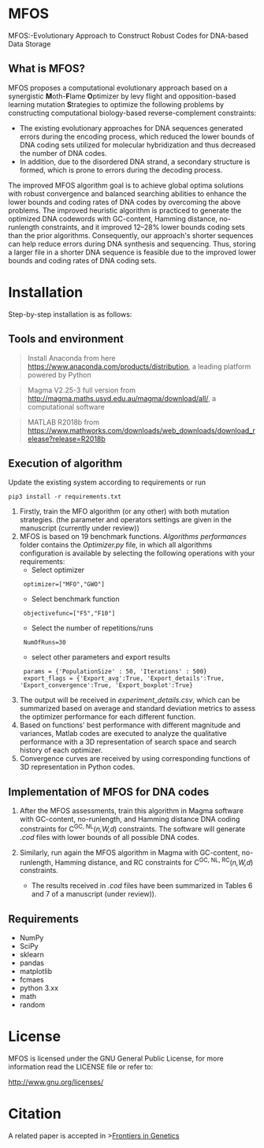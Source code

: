 # MFOS

MFOS:-Evolutionary Approach to Construct Robust Codes for DNA-based Data Storage 

## What is MFOS?

MFOS proposes a computational evolutionary approach based on a synergistic **M**oth-**F**lame **O**ptimizer by levy flight and opposition-based learning mutation **S**trategies to optimize the following problems by constructing computational biology-based reverse-complement constraints:

- The existing evolutionary approaches for DNA sequences generated errors during the encoding process, which reduced the lower bounds of DNA coding sets utilized for molecular hybridization and thus decreased the number of DNA codes. 
- In addition, due to the disordered DNA strand, a secondary structure is formed, which is prone to errors during the decoding process. 

The improved MFOS algorithm goal is to achieve global optima solutions with robust convergence and balanced searching abilities to enhance the lower bounds and coding rates of DNA codes by overcoming the above problems. The improved heuristic algorithm is practiced to generate the optimized DNA codewords with GC-content, Hamming distance, no-runlength constraints, and it improved 12–28% lower bounds coding sets than the prior algorithms. Consequently, our approach's shorter sequences can help reduce errors during DNA synthesis and sequencing. Thus, storing a larger file in a shorter DNA sequence is feasible due to the improved lower bounds and coding rates of DNA coding sets. 

# Installation 

Step-by-step installation is as follows: 

## Tools and environment 

> Install Anaconda from here https://www.anaconda.com/products/distribution, a leading platform powered by Python 

> Magma V2.25-3 full version from http://magma.maths.usyd.edu.au/magma/download/all/, a computational software

> MATLAB R2018b from https://www.mathworks.com/downloads/web_downloads/download_release?release=R2018b 


## Execution of algorithm 

Update the existing system according to requirements or run

```
pip3 install -r requirements.txt
```
1. Firstly, train the MFO algorithm (or any other) with both mutation strategies.
(the parameter and operators settings are given in the manuscript (currently under review))
2. MFOS is based on 19 benchmark functions. *Algorithms performances* folder contains the *Optimizer.py* file, in which all algorithms configuration is available by selecting the following operations with your requirements:
   - Select optimizer
   ```
    optimizer=["MFO","GWO"]
   ``` 
   - Select benchmark function 
   ```
    objectivefunc=["F5","F10"] 
   ``` 
   - Select the number of repetitions/runs
   ```
    NumOfRuns=30 
   ``` 
   - select other parameters and export results 
   ```
    params = {'PopulationSize' : 50, 'Iterations' : 500}
    export_flags = {'Export_avg':True, 'Export_details':True, 'Export_convergence':True, 'Export_boxplot':True}
   ``` 
3. The output will be received in *experiment_details.csv*, which can be summarized based on average and standard deviation metrics to assess the optimizer performance for each different function.
4. Based on functions' best performance with different magnitude and variances, Matlab codes are executed to analyze the qualitative performance with a 3D representation of search space and search history of each optimizer.
5. Convergence curves are received by using corresponding functions of 3D representation in Python codes. 

## Implementation of MFOS for DNA codes

1. After the MFOS assessments, train this algorithm in Magma software with GC-content, no-runlength, and Hamming distance DNA coding constraints for C<sup>GC, NL</sup>(*n,W,d*) constraints. The software will generate *.cod* files with lower bounds of all possible DNA codes. 
2. Similarly, run again the MFOS algorithm in Magma with GC-content, no-runlength, Hamming distance, and RC constraints for C<sup>GC, NL, RC</sup>(*n,W,d*) constraints.

   - The results received in *.cod* files have been summarized in Tables 6 and 7 of a manuscript (under review)).


## Requirements

- NumPy
- SciPy
- sklearn
- pandas
- matplotlib
- fcmaes
- python 3.xx 
- math
- random 

# License

MFOS is licensed under the GNU General Public License, for more information read the LICENSE file or refer to:

http://www.gnu.org/licenses/

# Citation

A related paper is accepted in >[Frontiers in Genetics](https://www.researchgate.net/publication/359124843_Improved_Machine_Learning-Based_Predictive_Models_for_Breast_Cancer_Diagnosis)
